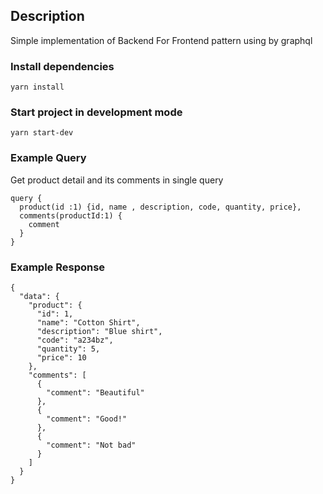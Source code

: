 ## Description

Simple implementation of Backend For Frontend pattern using by graphql

### Install dependencies

```
yarn install
```

### Start project in development mode

```
yarn start-dev
```


### Example Query 
Get product detail and its comments in single query

```
query {
  product(id :1) {id, name , description, code, quantity, price},
  comments(productId:1) {
    comment
  }
}
```

### Example Response

```
{
  "data": {
    "product": {
      "id": 1,
      "name": "Cotton Shirt",
      "description": "Blue shirt",
      "code": "a234bz",
      "quantity": 5,
      "price": 10
    },
    "comments": [
      {
        "comment": "Beautiful"
      },
      {
        "comment": "Good!"
      },
      {
        "comment": "Not bad"
      }
    ]
  }
}

```                                                                                                                                                                                                                                                                                                                                
                                                                                                                                                                                                                   
